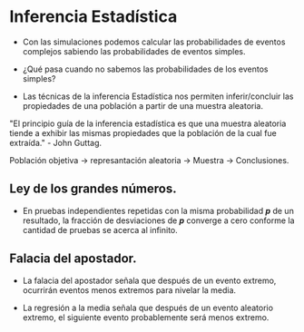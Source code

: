 # **Inferencia Estadística**

- Con las simulaciones podemos calcular las probabilidades de eventos complejos sabiendo las probabilidades de eventos simples.

- ¿Qué pasa cuando no sabemos las probabilidades de los eventos simples?

- Las técnicas de la inferencia Estadística nos permiten inferir/concluir las propiedades de una población a partir de una muestra aleatoria.

"El principio guía de la inferencia estadística es que una muestra aleatoria tiende a exhibir las mismas propiedades que la población de la cual fue extraída." - John Guttag.

Población objetiva -> represantación aleatoria ->
Muestra -> Conclusiones.

## Ley de los grandes números.

- En pruebas independientes repetidas con la misma probabilidad ***p*** de un resultado, la fracción de desviaciones de ***p*** converge a cero conforme la cantidad de pruebas se acerca al infinito.

## Falacia del apostador.

- La falacia del apostador señala que después de un evento extremo, ocurrirán eventos menos extremos para nivelar la media.

- La regresión a la media señala que después de un evento aleatorio extremo, el siguiente evento probablemente será menos extremo.


